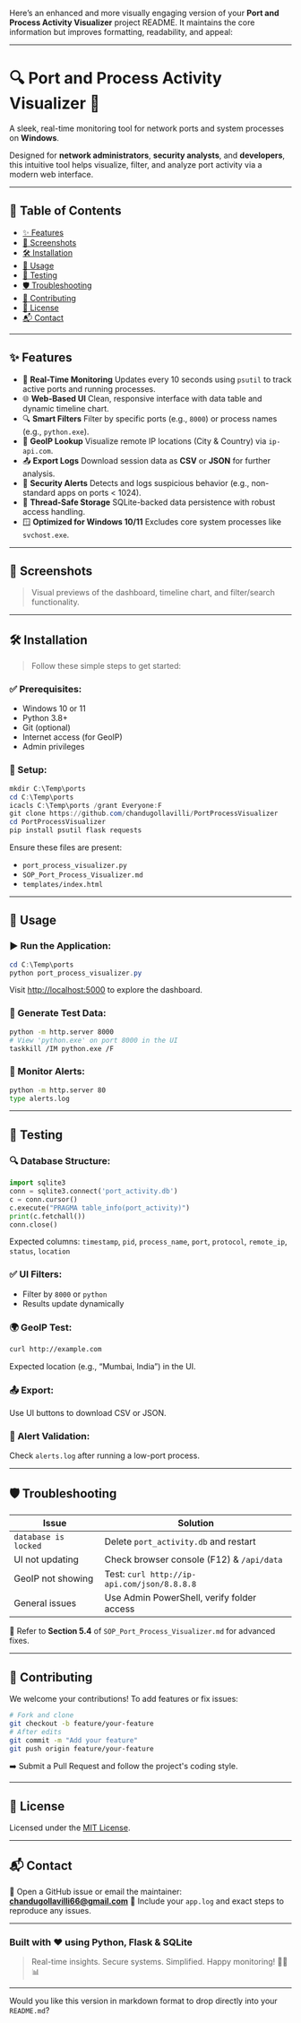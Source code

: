 Here’s an enhanced and more visually engaging version of your **Port and Process Activity Visualizer** project README. It maintains the core information but improves formatting, readability, and appeal:

---

# 🔍 **Port and Process Activity Visualizer** 🚀

A sleek, real-time monitoring tool for network ports and system processes on **Windows**.

Designed for **network administrators**, **security analysts**, and **developers**, this intuitive tool helps visualize, filter, and analyze port activity via a modern web interface.

---

## 📑 **Table of Contents**

* [✨ Features](#-features)
* [📸 Screenshots](#-screenshots)
* [🛠 Installation](#-installation)
* [🚀 Usage](#-usage)
* [🧪 Testing](#-testing)
* [🛡️ Troubleshooting](#-troubleshooting)
* [🤝 Contributing](#-contributing)
* [📜 License](#-license)
* [📬 Contact](#-contact)

---

## ✨ **Features**

* 🔄 **Real-Time Monitoring**
  Updates every 10 seconds using `psutil` to track active ports and running processes.
* 🌐 **Web-Based UI**
  Clean, responsive interface with data table and dynamic timeline chart.
* 🔍 **Smart Filters**
  Filter by specific ports (e.g., `8000`) or process names (e.g., `python.exe`).
* 📍 **GeoIP Lookup**
  Visualize remote IP locations (City & Country) via `ip-api.com`.
* 📤 **Export Logs**
  Download session data as **CSV** or **JSON** for further analysis.
* 🚨 **Security Alerts**
  Detects and logs suspicious behavior (e.g., non-standard apps on ports < 1024).
* 💾 **Thread-Safe Storage**
  SQLite-backed data persistence with robust access handling.
* 🪟 **Optimized for Windows 10/11**
  Excludes core system processes like `svchost.exe`.

---

## 📸 **Screenshots**

> Visual previews of the dashboard, timeline chart, and filter/search functionality.

---

## 🛠 **Installation**

> Follow these simple steps to get started:

### ✅ Prerequisites:

* Windows 10 or 11
* Python 3.8+
* Git (optional)
* Internet access (for GeoIP)
* Admin privileges

### 🔧 Setup:

```powershell
mkdir C:\Temp\ports
cd C:\Temp\ports
icacls C:\Temp\ports /grant Everyone:F
git clone https://github.com/chandugollavilli/PortProcessVisualizer
cd PortProcessVisualizer
pip install psutil flask requests
```

Ensure these files are present:

* `port_process_visualizer.py`
* `SOP_Port_Process_Visualizer.md`
* `templates/index.html`

---

## 🚀 **Usage**

### ▶️ Run the Application:

```powershell
cd C:\Temp\ports
python port_process_visualizer.py
```

Visit [http://localhost:5000](http://localhost:5000) to explore the dashboard.

### 🧪 Generate Test Data:

```bash
python -m http.server 8000
# View 'python.exe' on port 8000 in the UI
taskkill /IM python.exe /F
```

### 🚨 Monitor Alerts:

```bash
python -m http.server 80
type alerts.log
```

---

## 🧪 **Testing**

### 🔍 Database Structure:

```python
import sqlite3
conn = sqlite3.connect('port_activity.db')
c = conn.cursor()
c.execute("PRAGMA table_info(port_activity)")
print(c.fetchall())
conn.close()
```

Expected columns: `timestamp`, `pid`, `process_name`, `port`, `protocol`, `remote_ip`, `status`, `location`

### ✅ UI Filters:

* Filter by `8000` or `python`
* Results update dynamically

### 🌍 GeoIP Test:

```bash
curl http://example.com
```

Expected location (e.g., “Mumbai, India”) in the UI.

### 📤 Export:

Use UI buttons to download CSV or JSON.

### 🚨 Alert Validation:

Check `alerts.log` after running a low-port process.

---

## 🛡️ **Troubleshooting**

| Issue                | Solution                                    |
| -------------------- | ------------------------------------------- |
| `database is locked` | Delete `port_activity.db` and restart       |
| UI not updating      | Check browser console (F12) & `/api/data`   |
| GeoIP not showing    | Test: `curl http://ip-api.com/json/8.8.8.8` |
| General issues       | Use Admin PowerShell, verify folder access  |

📘 Refer to **Section 5.4** of `SOP_Port_Process_Visualizer.md` for advanced fixes.

---

## 🤝 **Contributing**

We welcome your contributions!
To add features or fix issues:

```bash
# Fork and clone
git checkout -b feature/your-feature
# After edits
git commit -m "Add your feature"
git push origin feature/your-feature
```

➡️ Submit a Pull Request and follow the project's coding style.

---

## 📜 License

Licensed under the [MIT License](LICENSE).

---

## 📬 Contact

💬 Open a GitHub issue or email the maintainer: **[chandugollavilli66@gmail.com](mailto:chandugollavilli66@gmail.com)**
📎 Include your `app.log` and exact steps to reproduce any issues.

---

### Built with ❤️ using Python, Flask & SQLite

> Real-time insights. Secure systems. Simplified.
> Happy monitoring! 🧠🔐📊

---

Would you like this version in markdown format to drop directly into your `README.md`?
